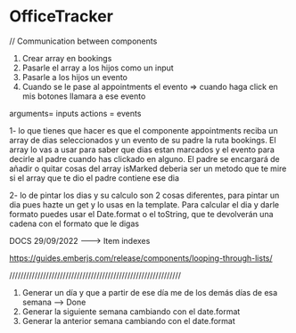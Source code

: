 # OfficeTracker


// Communication between components

1. Crear array en bookings
2. Pasarle el array a los hijos como un input
3. Pasarle a los hijos un evento
4. Cuando se le pase al appointments el evento => cuando haga click en mis botones llamara a ese evento

arguments= inputs
actions = events

1- lo que tienes que hacer es que el componente appointments reciba un array de dias seleccionados y un evento de su padre la ruta bookings. El array lo vas a usar para saber que dias estan marcados y el evento para decirle al padre cuando has clickado en alguno. El padre se encargará de añadir o quitar cosas del array
isMarked deberia ser un metodo que te mire si el array que te dio el padre contiene ese dia

2- lo de pintar los dias y su calculo son 2 cosas diferentes, para pintar un dia pues hazte un get y lo usas en la template. Para calcular el dia y darle formato puedes usar el Date.format o el toString, que te devolverán una cadena con el formato que le digas



DOCS 29/09/2022 ---> Item indexes

https://guides.emberjs.com/release/components/looping-through-lists/




/////////////////////////////////////////////////////////////

1. Generar un día y que a partir de ese día me de los demás días de esa semana --> Done
2. Generar la siguiente semana cambiando con el date.format 
3. Generar la anterior semana cambiando con el date.format